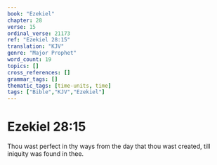 ```yaml
---
book: "Ezekiel"
chapter: 28
verse: 15
ordinal_verse: 21173
ref: "Ezekiel 28:15"
translation: "KJV"
genre: "Major Prophet"
word_count: 19
topics: []
cross_references: []
grammar_tags: []
thematic_tags: [time-units, time]
tags: ["Bible","KJV","Ezekiel"]
---
```


# Ezekiel 28:15

Thou wast perfect in thy ways from the day that thou wast created, till iniquity was found in thee.
